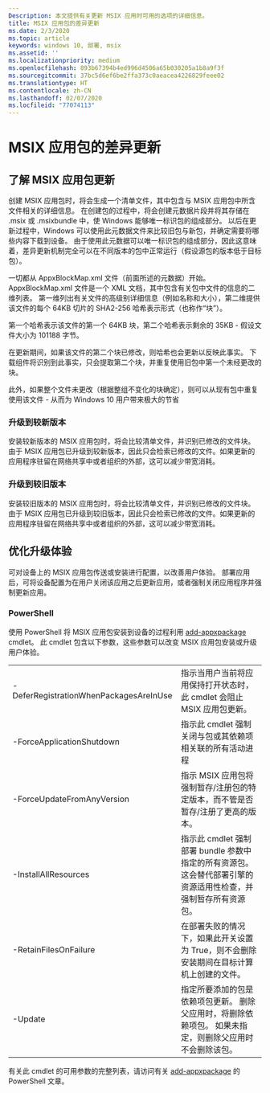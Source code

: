 ```yaml
---
Description: 本文提供有关更新 MSIX 应用时可用的选项的详细信息。
title: MSIX 应用包的差异更新
ms.date: 2/3/2020
ms.topic: article
keywords: windows 10, 部署, msix
ms.assetid: ''
ms.localizationpriority: medium
ms.openlocfilehash: 893b67394b4ed996d4506a65b030205a1b8a9f3f
ms.sourcegitcommit: 37bc5d6ef6be2ffa373c0aeacea4226829feee02
ms.translationtype: HT
ms.contentlocale: zh-CN
ms.lasthandoff: 02/07/2020
ms.locfileid: "77074113"
---
```

# <a name="differential-updates-for-msix-app-packages"></a>MSIX 应用包的差异更新

## <a name="understanding-msix-app-package-updates"></a>了解 MSIX 应用包更新
创建 MSIX 应用包时，将会生成一个清单文件，其中包含与 MSIX 应用包中所含文件相关的详细信息。 在创建包的过程中，将会创建元数据片段并将其存储在 .msix 或 .msixbundle 中，使 Windows 能够唯一标识包的组成部分。 以后在更新过程中，Windows 可以使用此元数据文件来比较旧包与新包，并确定需要将哪些内容下载到设备。 由于使用此元数据可以唯一标识包的组成部分，因此这意味着，差异更新机制完全可以在不同版本的包中正常运行（假设源包的版本低于目标包）。

一切都从 AppxBlockMap.xml 文件（前面所述的元数据）开始。 AppxBlockMap.xml 文件是一个 XML 文档，其中包含有关包中文件的信息的二维列表。 第一维列出有关文件的高级别详细信息（例如名称和大小），第二维提供该文件的每个 64KB 切片的 SHA2-256 哈希表示形式（也称作“块”）。

第一个哈希表示该文件的第一个 64KB 块，第二个哈希表示剩余的 35KB - 假设文件大小为 101188 字节。

在更新期间，如果该文件的第二个块已修改，则哈希也会更新以反映此事实。 下载组件将识别到此事实，只会提取第二个块，并重复使用旧包中第一个未经更改的块。

此外，如果整个文件未更改（根据整组不变化的块确定），则可以从现有包中重复使用该文件 - 从而为 Windows 10 用户带来极大的节省

### <a name="upgrading-to-newer-versions"></a>升级到较新版本
安装较新版本的 MSIX 应用包时，将会比较清单文件，并识别已修改的文件块。 由于 MSIX 应用包已升级到较新版本，因此只会检索已修改的文件。如果更新的应用程序驻留在网络共享中或者组织的外部，这可以减少带宽消耗。

### <a name="upgrading-to-older-versions"></a>升级到较旧版本
安装较旧版本的 MSIX 应用包时，将会比较清单文件，并识别已修改的文件块。 由于 MSIX 应用包已升级到较旧版本，因此只会检索已修改的文件。如果更新的应用程序驻留在网络共享中或者组织的外部，这可以减少带宽消耗。

## <a name="optimizing-upgrade-experiences"></a>优化升级体验
可对设备上的 MSIX 应用包传送或安装进行配置，以改善用户体验。 部署应用后，可将设备配置为在用户关闭该应用之后更新应用，或者强制关闭应用程序并强制更新应用。

### <a name="powershell"></a>PowerShell
使用 PowerShell 将 MSIX 应用包安装到设备的过程利用 [add-appxpackage](/powershell-msix-cmdlets.md) cmdlet。 此 cmdlet 包含以下参数，这些参数可以改变 MSIX 应用包安装或升级用户体验。

|||
|-|-|
| -DeferRegistrationWhenPackagesAreInUse | 指示当用户当前将应用保持打开状态时，此 cmdlet 会阻止 MSIX 应用包更新。 |
| -ForceApplicationShutdown | 指示此 cmdlet 强制关闭与包或其依赖项相关联的所有活动进程 |
| -ForceUpdateFromAnyVersion | 指示 MSIX 应用包将强制暂存/注册包的特定版本，而不管是否暂存/注册了更高的版本。 |
| -InstallAllResources | 指示此 cmdlet 强制部署 bundle 参数中指定的所有资源包。 这会替代部署引擎的资源适用性检查，并强制暂存所有资源包。 |
| -RetainFilesOnFailure | 在部署失败的情况下，如果此开关设置为 True，则不会删除安装期间在目标计算机上创建的文件。 |
| -Update | 指定所要添加的包是依赖项包更新。 删除父应用时，将删除依赖项包。 如果未指定，则删除父应用时不会删除该包。 |

有关此 cmdlet 的可用参数的完整列表，请访问有关 [add-appxpackage](https://docs.microsoft.com/powershell/module/appx/add-appxpackage?view=win10-ps) 的 PowerShell 文章。

